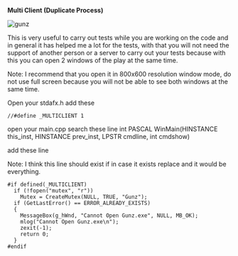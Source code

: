 <b> Multi Client (Duplicate Process) </b> <br>

![gunz](https://i.imgur.com/TXHIy00.png)

This is very useful to carry out tests while you are working on the code and in general it has helped me a lot for the tests, with that you will not need the support of another person or a server to carry out your tests because with this you can open 2 windows of the play at the same time.

Note: I recommend that you open it in 800x600 resolution window mode, do not use full screen because you will not be able to see both windows at the same time.

Open your stdafx.h add these

    //#define _MULTICLIENT 1
    
    
open your main.cpp search these line int PASCAL WinMain(HINSTANCE this_inst, HINSTANCE prev_inst, LPSTR cmdline, int cmdshow)

add these line

Note: I think this line should exist if in case it exists replace and it would be everything.


    #if defined(_MULTICLIENT)
      if (!fopen("mutex", "r"))
        Mutex = CreateMutex(NULL, TRUE, "Gunz");
      if (GetLastError() == ERROR_ALREADY_EXISTS)
      {
        MessageBox(g_hWnd, "Cannot Open Gunz.exe", NULL, MB_OK);
        mlog("Cannot Open Gunz.exe\n");
        zexit(-1);
        return 0;
      }
    #endif
